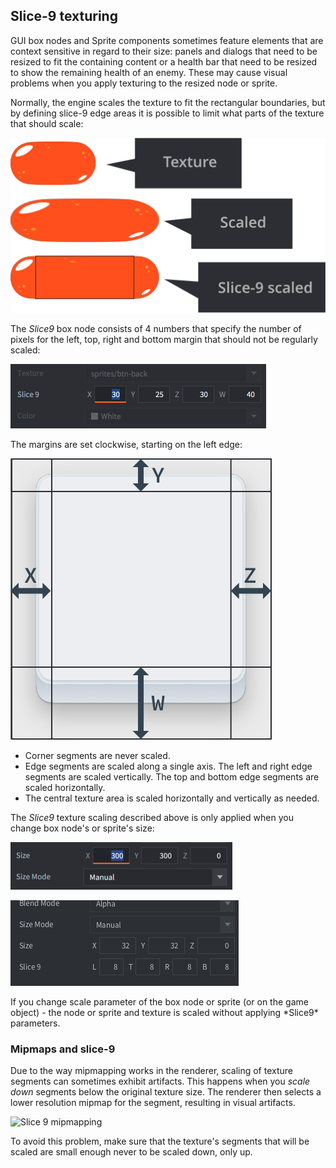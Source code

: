 ## Slice-9 texturing

GUI box nodes and Sprite components sometimes feature elements that are context sensitive in regard to their size: panels and dialogs that need to be resized to fit the containing content or a health bar that need to be resized to show the remaining health of an enemy. These may cause visual problems when you apply texturing to the resized node or sprite.

Normally, the engine scales the texture to fit the rectangular boundaries, but by defining slice-9 edge areas it is possible to limit what parts of the texture that should scale:

![GUI scaling](/shared/images/gui_slice9_scaling.png)

The *Slice9* box node consists of 4 numbers that specify the number of pixels for the left, top, right and bottom margin that should not be regularly scaled:

![Slice 9 properties](/shared/images/gui_slice9_properties.png)

The margins are set clockwise, starting on the left edge:

![Slice 9 sections](/shared/images/gui_slice9.png)

- Corner segments are never scaled.
- Edge segments are scaled along a single axis. The left and right edge segments are scaled vertically. The top and bottom edge segments are scaled horizontally.
- The central texture area is scaled horizontally and vertically as needed.

The *Slice9* texture scaling described above is only applied when you change box node's or sprite's size:

![GUI box node size](/shared/images/gui_slice9_size.png)

![Sprite size](/shared/images/sprite_slice9_size.png)

<div class='important' markdown='1'>
If you change scale parameter of the box node or sprite (or on the game object) - the node or sprite and texture is scaled without applying *Slice9* parameters.
</div>


### Mipmaps and slice-9
Due to the way mipmapping works in the renderer, scaling of texture segments can sometimes exhibit artifacts. This happens when you _scale down_ segments below the original texture size. The renderer then selects a lower resolution mipmap for the segment, resulting in visual artifacts.

![Slice 9 mipmapping](/shared/images/gui-box/gui_slice9_mipmap.png)

To avoid this problem, make sure that the texture's segments that will be scaled are small enough never to be scaled down, only up.
